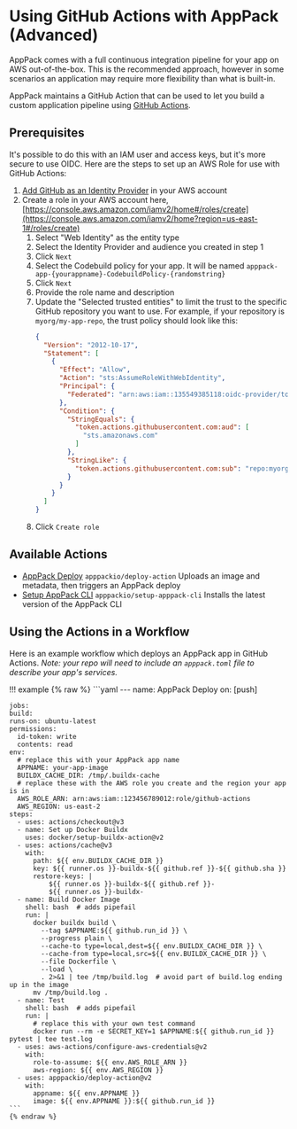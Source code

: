 # Using GitHub Actions with AppPack (Advanced)

AppPack comes with a full continuous integration pipeline for your app on AWS out-of-the-box. This is the recommended approach, however in some scenarios an application may require more flexibility than what is built-in.

AppPack maintains a GitHub Action that can be used to let you build a custom application pipeline using [GitHub Actions](https://github.com/features/actions).

## Prerequisites

It's possible to do this with an IAM user and access keys, but it's more secure to use OIDC. Here are the steps to set up an AWS Role for use with GitHub Actions:

1. [Add GitHub as an Identity Provider](https://docs.github.com/en/actions/deployment/security-hardening-your-deployments/configuring-openid-connect-in-amazon-web-services#adding-the-identity-provider-to-aws) in your AWS account
2. Create a role in your AWS account here, [https://console.aws.amazon.com/iamv2/home#/roles/create](https://console.aws.amazon.com/iamv2/home?region=us-east-1#/roles/create)
    1. Select "Web Identity" as the entity type
    2. Select the Identity Provider and audience you created in step 1
    3. Click `Next`
    4. Select the Codebuild policy for your app. It will be named `apppack-app-{yourappname}-CodebuildPolicy-{randomstring}`
    5. Click `Next`
    6. Provide the role name and description
    7. Update the "Selected trusted entities" to limit the trust to the specific GitHub repository you want to use. For example, if your repository is `myorg/my-app-repo`, the trust policy should look like this:
        ```json
        {
          "Version": "2012-10-17",
          "Statement": [
            {
              "Effect": "Allow",
              "Action": "sts:AssumeRoleWithWebIdentity",
              "Principal": {
                "Federated": "arn:aws:iam::135549385118:oidc-provider/token.actions.githubusercontent.com"
              },
              "Condition": {
                "StringEquals": {
                  "token.actions.githubusercontent.com:aud": [
                    "sts.amazonaws.com"
                  ]
                },
                "StringLike": {
                  "token.actions.githubusercontent.com:sub": "repo:myorg/my-app-repo:*"
                }
              }
            }
          ]
        }
        ```
      8. Click `Create role`

## Available Actions

* [AppPack Deploy](https://github.com/marketplace/actions/apppack-deploy) `apppackio/deploy-action`
  Uploads an image and metadata, then triggers an AppPack deploy
* [Setup AppPack CLI](https://github.com/apppackio/setup-apppack-cli) `apppackio/setup-apppack-cli`
  Installs the latest version of the AppPack CLI
  
## Using the Actions in a Workflow

Here is an example workflow which deploys an AppPack app in GitHub Actions. _Note: your repo will need to include an `apppack.toml` file to describe your app's services._

!!! example
    {% raw %}
    ```yaml
    ---
    name: AppPack Deploy
    on: [push]
    
    jobs:
    build:
    runs-on: ubuntu-latest
    permissions:
      id-token: write
      contents: read
    env:
      # replace this with your AppPack app name
      APPNAME: your-app-image
      BUILDX_CACHE_DIR: /tmp/.buildx-cache
      # replace these with the AWS role you create and the region your app is in
      AWS_ROLE_ARN: arn:aws:iam::123456789012:role/github-actions
      AWS_REGION: us-east-2
    steps:
      - uses: actions/checkout@v3
      - name: Set up Docker Buildx
        uses: docker/setup-buildx-action@v2
      - uses: actions/cache@v3
        with:
          path: ${{ env.BUILDX_CACHE_DIR }}
          key: ${{ runner.os }}-buildx-${{ github.ref }}-${{ github.sha }}
          restore-keys: |
              ${{ runner.os }}-buildx-${{ github.ref }}-
              ${{ runner.os }}-buildx-
      - name: Build Docker Image
        shell: bash  # adds pipefail
        run: |
          docker buildx build \
            --tag $APPNAME:${{ github.run_id }} \
            --progress plain \
            --cache-to type=local,dest=${{ env.BUILDX_CACHE_DIR }} \
            --cache-from type=local,src=${{ env.BUILDX_CACHE_DIR }} \
            --file Dockerfile \
            --load \
            . 2>&1 | tee /tmp/build.log  # avoid part of build.log ending up in the image
          mv /tmp/build.log .
      - name: Test
        shell: bash  # adds pipefail
        run: |
          # replace this with your own test command
          docker run --rm -e SECRET_KEY=1 $APPNAME:${{ github.run_id }} pytest | tee test.log
      - uses: aws-actions/configure-aws-credentials@v2
        with:
          role-to-assume: ${{ env.AWS_ROLE_ARN }}
          aws-region: ${{ env.AWS_REGION }}
      - uses: apppackio/deploy-action@v2
        with:
          appname: ${{ env.APPNAME }}
          image: ${{ env.APPNAME }}:${{ github.run_id }}
    ```
    {% endraw %}
